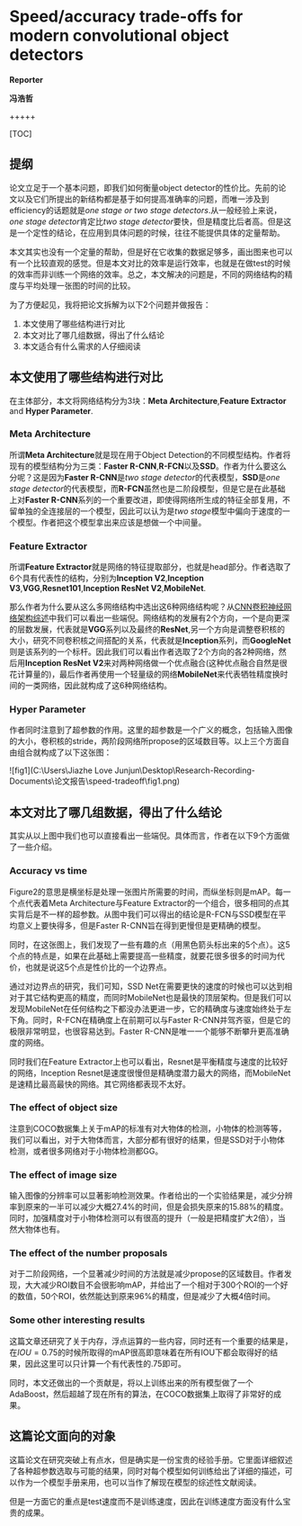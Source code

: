 # Speed/accuracy trade-offs for modern convolutional object detectors

**Reporter**

**冯浩哲**

+++++

[TOC]

## 提纲

论文立足于一个基本问题，即我们如何衡量object detector的性价比。先前的论文以及它们所提出的新结构都是基于如何提高准确率的问题，而唯一涉及到efficiency的话题就是*one stage or two stage detectors*.从一般经验上来说，*one stage detector*肯定比*two stage detector*要快，但是精度比后者高。但是这是一个定性的结论，在应用到具体问题的时候，往往不能提供具体的定量帮助。

本文其实也没有一个定量的帮助，但是好在它收集的数据足够多，画出图来也可以有一个比较直观的感觉。但是本文对比的效率是运行效率，也就是在做test的时候的效率而非训练一个网络的效率。总之，本文解决的问题是，不同的网络结构的精度与平均处理一张图的时间的比较。

为了方便起见，我将把论文拆解为以下2个问题并做报告：

1. 本文使用了哪些结构进行对比
2. 本文对比了哪几组数据，得出了什么结论
3. 本文适合有什么需求的人仔细阅读

## 本文使用了哪些结构进行对比

在主体部分，本文将网络结构分为3块：**Meta Architecture**,**Feature Extractor** and **Hyper Parameter**.

### Meta Architecture

所谓**Meta Architecture**就是现在用于Object Detection的不同模型结构。作者将现有的模型结构分为三类：**Faster R-CNN**,**R-FCN**以及**SSD**。作者为什么要这么分呢？这是因为**Faster R-CNN**是*two stage detector*的代表模型，**SSD**是*one stage detector*的代表模型，而**R-FCN**虽然也是二阶段模型，但是它是在此基础上对**Faster R-CNN**系列的一个重要改进，即使得网络所生成的特征全部复用，不留单独的全连接层的一个模型，因此可以认为是*two stage*模型中偏向于速度的一个模型。作者把这个模型拿出来应该是想做一个中间量。

### Feature Extractor

所谓**Feature Extractor**就是网络的特征提取部分，也就是head部分。作者选取了6个具有代表性的结构，分别为**Inception V2**,**Inception V3**,**VGG**,**Resnet101**,**Inception ResNet V2**,**MobileNet**.

那么作者为什么要从这么多网络结构中选出这6种网络结构呢？从[CNN卷积神经网络架构综述](https://chenzomi12.github.io/2016/12/13/CNN-Architectures/)中我们可以看出一些端倪。网络结构的发展有2个方向，一个是向更深的层数发展，代表就是**VGG**系列以及最终的**ResNet**,另一个方向是调整卷积核的大小，研究不同卷积核之间搭配的关系，代表就是**Inception**系列，而**GoogleNet**则是该系列的一个标杆。因此我们可以看出作者选取了2个方向的各2种网络，然后用**Inception ResNet V2**来对两种网络做一个优点融合(这种优点融合自然是很花计算量的)，最后作者再使用一个轻量级的网络**MobileNet**来代表牺牲精度换时间的一类网络，因此就构成了这6种网络结构。

### Hyper Parameter

作者同时注意到了超参数的作用。这里的超参数是一个广义的概念，包括输入图像的大小，卷积核的stride，两阶段网络所propose的区域数目等。以上三个方面自由组合就构成了以下这张图：

![fig1](C:\Users\Jiazhe Love Junjun\Desktop\Research-Recording-Documents\论文报告\speed-tradeoff\fig1.png)

## 本文对比了哪几组数据，得出了什么结论

其实从以上图中我们也可以直接看出一些端倪。具体而言，作者在以下9个方面做了一些介绍。

### Accuracy vs time

Figure2的意思是横坐标是处理一张图片所需要的时间，而纵坐标则是mAP。每一个点代表着Meta Architecture与Feature Extractor的一个组合，很多相同的点其实背后是不一样的超参数。从图中我们可以得出的结论是R-FCN与SSD模型在平均意义上要快得多，但是Faster R-CNN旨在得到更慢但是更精确的模型。

同时，在这张图上，我们发现了一些有趣的点（用黑色箭头标出来的5个点）。这5个点的特点是，如果在此基础上需要提高一些精度，就要花很多很多的时间为代价，也就是说这5个点是性价比的一个边界点。

通过对边界点的研究，我们可知，SSD Net在需要更快的速度的时候也可以达到相对于其它结构更高的精度，而同时MobileNet也是最快的顶层架构。但是我们可以发现MobileNet在任何结构之下都没办法更进一步，它的精确度与速度始终处于左下角。同时，R-FCN在精确度上在前期可以与Faster R-CNN并驾齐驱，但是它的极限非常明显，也很容易达到。Faster R-CNN是唯一一个能够不断攀升更高准确度的网络。

同时我们在Feature Extractor上也可以看出，Resnet是平衡精度与速度的比较好的网络，Inception Resnet是速度很慢但是精确度潜力最大的网络，而MobileNet是速精比最高最快的网络。其它网络都表现不太好。

### The effect of object size

注意到COCO数据集上关于mAP的标准有对大物体的检测，小物体的检测等等，我们可以看出，对于大物体而言，大部分都有很好的结果，但是SSD对于小物体检测，或者很多网络对于小物体检测都GG。

### The effect of image size

输入图像的分辨率可以显著影响检测效果。作者给出的一个实验结果是，减少分辨率到原来的一半可以减少大概27.4%的时间，但是会损失原来的15.88%的精度。同时，加强精度对于小物体检测可以有很高的提升（一般是把精度扩大2倍），当然大物体也有。

### The effect of the number proposals

对于二阶段网络，一个显著减少时间的方法就是减少propose的区域数目。作者发现，大大减少ROI数目不会很影响mAP，并给出了一个相对于300个ROI的一个好的数值，50个ROI，依然能达到原来96%的精度，但是减少了大概4倍时间。

### Some other interesting results

这篇文章还研究了关于内存，浮点运算的一些内容，同时还有一个重要的结果是，在$IOU=0.75$的时候所取得的mAP很高即意味着在所有IOU下都会取得好的结果，因此这里可以只计算一个有代表性的.75即可。

同时，本文还做出的一个贡献是，将以上训练出来的所有模型做了一个AdaBoost，然后超越了现在所有的算法，在COCO数据集上取得了非常好的成果。

## 这篇论文面向的对象

这篇论文在研究突破上有点水，但是确实是一份宝贵的经验手册。它里面详细叙述了各种超参数选取与可能的结果，同时对每个模型如何训练给出了详细的描述，可以作为一个模型手册来用，也可以当作了解现在模型的综述性文献阅读。

但是一方面它的重点是test速度而不是训练速度，因此在训练速度方面没有什么宝贵的成果。




